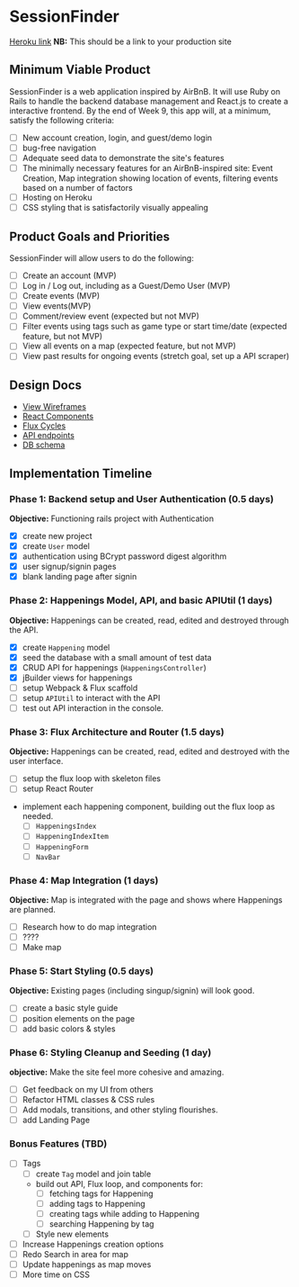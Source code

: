 # SessionFinder

[Heroku link][heroku] **NB:** This should be a link to your production site

[heroku]: http://www.herokuapp.com

## Minimum Viable Product

SessionFinder is a web application inspired by AirBnB. It will use Ruby on Rails to handle the backend database management and React.js to create a interactive frontend.  By the end of Week 9, this app will, at a minimum, satisfy the following criteria:

- [ ] New account creation, login, and guest/demo login
- [ ] bug-free navigation
- [ ] Adequate seed data to demonstrate the site's features
- [ ] The minimally necessary features for an AirBnB-inspired site: Event Creation, Map integration showing location of events, filtering events based on a number of factors
- [ ] Hosting on Heroku
- [ ] CSS styling that is satisfactorily visually appealing

## Product Goals and Priorities

SessionFinder will allow users to do the following:

<!-- This is a Markdown checklist. Use it to keep track of your
progress. Put an x between the brackets for a checkmark: [x] -->

- [ ] Create an account (MVP)
- [ ] Log in / Log out, including as a Guest/Demo User (MVP)
- [ ] Create events (MVP)
- [ ] View events(MVP)
- [ ] Comment/review event (expected but not MVP)
- [ ] Filter events using tags such as game type or start time/date (expected feature, but not MVP)
- [ ] View all events on a map (expected feature, but not MVP)
- [ ] View past results for ongoing events (stretch goal, set up a API scraper)

## Design Docs
* [View Wireframes][views]
* [React Components][components]
* [Flux Cycles][flux-cycles]
* [API endpoints][api-endpoints]
* [DB schema][schema]

[views]: ./docs/views.md
[components]: ./docs/components.md
[flux-cycles]: ./docs/flux-cycles.md
[api-endpoints]: ./docs/api-endpoints.md
[schema]: ./docs/schema.md

## Implementation Timeline

### Phase 1: Backend setup and User Authentication (0.5 days)

**Objective:** Functioning rails project with Authentication

- [x] create new project
- [x] create `User` model
- [x] authentication using BCrypt password digest algorithm
- [x] user signup/signin pages
- [x] blank landing page after signin

### Phase 2: Happenings Model, API, and basic APIUtil (1 days)

**Objective:** Happenings can be created, read, edited and destroyed through
the API.

- [x] create `Happening` model
- [x] seed the database with a small amount of test data
- [x] CRUD API for happenings (`HappeningsController`)
- [x] jBuilder views for happenings
- [ ] setup Webpack & Flux scaffold
- [ ] setup `APIUtil` to interact with the API
- [ ] test out API interaction in the console.

### Phase 3: Flux Architecture and Router (1.5 days)

**Objective:** Happenings can be created, read, edited and destroyed with the
user interface.

- [ ] setup the flux loop with skeleton files
- [ ] setup React Router
- implement each happening component, building out the flux loop as needed.
  - [ ] `HappeningsIndex`
  - [ ] `HappeningIndexItem`
  - [ ] `HappeningForm`
  - [ ] `NavBar`

### Phase 4: Map Integration (1 days)

**Objective:** Map is integrated with the page and shows where Happenings
are planned.

- [ ] Research how to do map integration
- [ ] ????
- [ ] Make map

### Phase 5: Start Styling (0.5 days)

**Objective:** Existing pages (including singup/signin) will look good.

- [ ] create a basic style guide
- [ ] position elements on the page
- [ ] add basic colors & styles

### Phase 6: Styling Cleanup and Seeding (1 day)

**objective:** Make the site feel more cohesive and amazing.

- [ ] Get feedback on my UI from others
- [ ] Refactor HTML classes & CSS rules
- [ ] Add modals, transitions, and other styling flourishes.
- [ ] add Landing Page

### Bonus Features (TBD)
- [ ] Tags
  - [ ] create `Tag` model and join table
  - build out API, Flux loop, and components for:
    - [ ] fetching tags for Happening
    - [ ] adding tags to Happening
    - [ ] creating tags while adding to Happening
    - [ ] searching Happening by tag
  - [ ] Style new elements
- [ ] Increase Happenings creation options
- [ ] Redo Search in area for map
- [ ] Update happenings as map moves
- [ ] More time on CSS

[phase-one]: ./docs/phases/phase1.md
[phase-two]: ./docs/phases/phase2.md
[phase-three]: ./docs/phases/phase3.md
[phase-four]: ./docs/phases/phase4.md
[phase-five]: ./docs/phases/phase5.md
